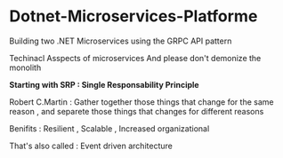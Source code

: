 # Dotnet-Microservices-Platforme

Building two .NET Microservices using the GRPC API pattern

Techinacl Asspects of microservices
And please don't demonize the monolith

**Starting with SRP : Single Responsability Principle**

Robert C.Martin : Gather together those things that change for the same reason , and separete those things that changes for different reasons

Benifits : Resilient , Scalable , Increased organizational

That's also called : Event driven architecture
